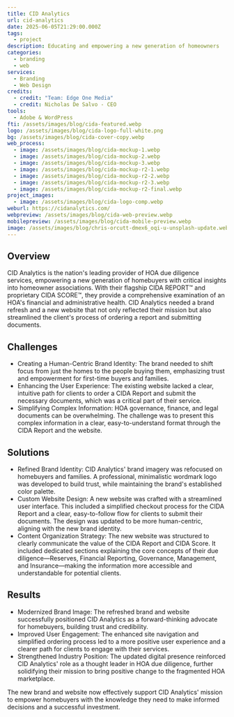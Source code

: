 ```yaml
---
title: CID Analytics
url: cid-analytics
date: 2025-06-05T21:29:00.000Z
tags:
  - project
description: Educating and empowering a new generation of homeowners
categories:
  - branding
  - web
services:
  - Branding
  - Web Design
credits:
  - credit: "Team: Edge One Media"
  - credit: Nicholas De Salvo - CEO
tools:
  - Adobe & WordPress
fti: /assets/images/blog/cida-featured.webp
logo: /assets/images/blog/cida-logo-full-white.png
bg: /assets/images/blog/cida-cover-copy.webp
web_process:
  - image: /assets/images/blog/cida-mockup-1.webp
  - image: /assets/images/blog/cida-mockup-2.webp
  - image: /assets/images/blog/cida-mockup-3.webp
  - image: /assets/images/blog/cida-mockup-r2-1.webp
  - image: /assets/images/blog/cida-mockup-r2-2.webp
  - image: /assets/images/blog/cida-mockup-r2-3.webp
  - image: /assets/images/blog/cida-mockup-r2-final.webp
project_images:
  - image: /assets/images/blog/cida-logo-comp.webp
weburl: https://cidanalytics.com/
webpreview: /assets/images/blog/cida-web-preview.webp
mobilepreview: /assets/images/blog/cida-mobile-preview.webp
image: /assets/images/blog/chris-orcutt-dmex6_oqi-u-unsplash-update.webp
---
```

## Overview
CID Analytics is the nation's leading provider of HOA due diligence services, empowering a new generation of homebuyers with critical insights into homeowner associations. With their flagship CIDA REPORT™ and proprietary CIDA SCORE™, they provide a comprehensive examination of an HOA's financial and administrative health. CID Analytics needed a brand refresh and a new website that not only reflected their mission but also streamlined the client's process of ordering a report and submitting documents.

## Challenges

* Creating a Human-Centric Brand Identity: The brand needed to shift focus from just the homes to the people buying them, emphasizing trust and empowerment for first-time buyers and families.
* Enhancing the User Experience: The existing website lacked a clear, intuitive path for clients to order a CIDA Report and submit the necessary documents, which was a critical part of their service.
* Simplifying Complex Information: HOA governance, finance, and legal documents can be overwhelming. The challenge was to present this complex information in a clear, easy-to-understand format through the CIDA Report and the website.

## Solutions
* Refined Brand Identity: CID Analytics' brand imagery was refocused on homebuyers and families. A professional, minimalistic wordmark logo was developed to build trust, while maintaining the brand's established color palette.   
* Custom Website Design: A new website was crafted with a streamlined user interface. This included a simplified checkout process for the CIDA Report and a clear, easy-to-follow flow for clients to submit their documents. The design was updated to be more human-centric, aligning with the new brand identity.
* Content Organization Strategy: The new website was structured to clearly communicate the value of the CIDA Report and CIDA Score. It included dedicated sections explaining the core concepts of their due diligence—Reserves, Financial Reporting, Governance, Management, and Insurance—making the information more accessible and understandable for potential clients. 

## Results

* Modernized Brand Image: The refreshed brand and website successfully positioned CID Analytics as a forward-thinking advocate for homebuyers, building trust and credibility.
* Improved User Engagement: The enhanced site navigation and simplified ordering process led to a more positive user experience and a clearer path for clients to engage with their services.
* Strengthened Industry Position: The updated digital presence reinforced CID Analytics' role as a thought leader in HOA due diligence, further solidifying their mission to bring positive change to the fragmented HOA marketplace.

The new brand and website now effectively support CID Analytics' mission to empower homebuyers with the knowledge they need to make informed decisions and a successful investment.
